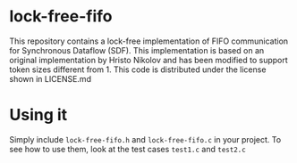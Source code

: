 lock-free-fifo
==============
This repository contains a lock-free implementation of FIFO communication for Synchronous Dataflow (SDF). This implementation is based on an original implementation by Hristo Nikolov and has been modified to support token sizes different from 1. This code is distributed under the license shown in LICENSE.md

Using it
========
Simply include `lock-free-fifo.h` and `lock-free-fifo.c` in your project. To see how to use them, look at the test cases `test1.c` and `test2.c`


